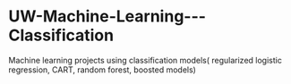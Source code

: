 # UW-Machine-Learning---Classification
Machine learning projects using classification models( regularized logistic regression, CART, random forest, boosted models)
